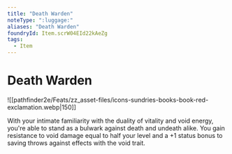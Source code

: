 ```yaml
---
title: "Death Warden"
noteType: ":luggage:"
aliases: "Death Warden"
foundryId: Item.scrW04EId22kAeZg
tags:
  - Item
---
```


# Death Warden
![[pathfinder2e/Feats/zz_asset-files/icons-sundries-books-book-red-exclamation.webp|150]]

With your intimate familiarity with the duality of vitality and void energy, you're able to stand as a bulwark against death and undeath alike. You gain resistance to void damage equal to half your level and a +1 status bonus to saving throws against effects with the void trait.
